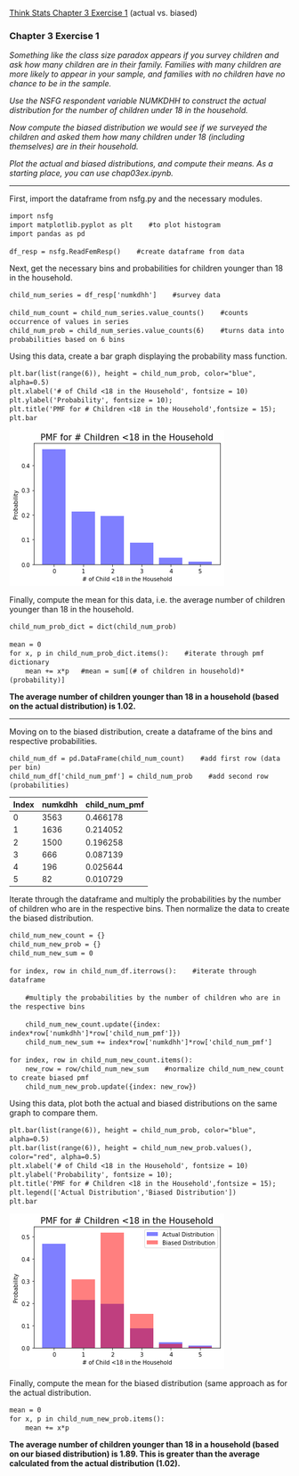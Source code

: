 [Think Stats Chapter 3 Exercise 1](http://greenteapress.com/thinkstats2/html/thinkstats2004.html#toc31) (actual vs. biased)

### Chapter 3 Exercise 1
*Something like the class size paradox appears if you survey children and ask how many children are in their family. Families with many children are more likely to appear in your sample, and families with no children have no chance to be in the sample.*

*Use the NSFG respondent variable NUMKDHH to construct the actual distribution for the number of children under 18 in the household.*

*Now compute the biased distribution we would see if we surveyed the children and asked them how many children under 18 (including themselves) are in their household.*

*Plot the actual and biased distributions, and compute their means. As a starting place, you can use chap03ex.ipynb.*

---

First, import the dataframe from nsfg.py and the necessary modules. 

```
import nsfg
import matplotlib.pyplot as plt    #to plot histogram
import pandas as pd

df_resp = nsfg.ReadFemResp()    #create dataframe from data
```

Next, get the necessary bins and probabilities for children younger than 18 in the household.

```
child_num_series = df_resp['numkdhh']    #survey data

child_num_count = child_num_series.value_counts()    #counts occurrence of values in series
child_num_prob = child_num_series.value_counts(6)    #turns data into probabilities based on 6 bins
```

Using this data, create a bar graph displaying the probability mass function.

```
plt.bar(list(range(6)), height = child_num_prob, color="blue", alpha=0.5)
plt.xlabel('# of Child <18 in the Household', fontsize = 10)
plt.ylabel('Probability', fontsize = 10);
plt.title('PMF for # Children <18 in the Household',fontsize = 15);
plt.bar
```

![Actual PMF](https://github.com/gravesa333/dsp/blob/master/lessons/statistics/actual_pmf.png)

Finally, compute the mean for this data, i.e. the average number of children younger than 18 in the household.

```
child_num_prob_dict = dict(child_num_prob)

mean = 0
for x, p in child_num_prob_dict.items():    #iterate through pmf dictionary
    mean += x*p   #mean = sum[(# of children in household)*(probability)]
```

**The average number of children younger than 18 in a household (based on the actual distribution) is 1.02.**

---

Moving on to the biased distribution, create a dataframe of the bins and respective probabilities.

```
child_num_df = pd.DataFrame(child_num_count)    #add first row (data per bin)
child_num_df['child_num_pmf'] = child_num_prob    #add second row (probabilities)
```

| Index | numkdhh | child_num_pmf |
| --- | ------- | ------------- |
| 0 | 3563 | 0.466178 |
| 1 | 1636 | 0.214052 |
| 2 | 1500 | 0.196258 |
| 3 | 666 | 0.087139 |
| 4 | 196 | 0.025644 |
| 5 | 82 | 0.010729 |

Iterate through the dataframe and multiply the probabilities by the number of children who are in the respective bins.  Then normalize the data to create the biased distribution.

```
child_num_new_count = {}
child_num_new_prob = {}
child_num_new_sum = 0

for index, row in child_num_df.iterrows():    #iterate through dataframe

    #multiply the probabilities by the number of children who are in the respective bins
    
    child_num_new_count.update({index: index*row['numkdhh']*row['child_num_pmf']}) 
    child_num_new_sum += index*row['numkdhh']*row['child_num_pmf']

for index, row in child_num_new_count.items():
    new_row = row/child_num_new_sum    #normalize child_num_new_count to create biased pmf
    child_num_new_prob.update({index: new_row})
```

Using this data, plot both the actual and biased distributions on the same graph to compare them.

```
plt.bar(list(range(6)), height = child_num_prob, color="blue", alpha=0.5)
plt.bar(list(range(6)), height = child_num_new_prob.values(), color="red", alpha=0.5)
plt.xlabel('# of Child <18 in the Household', fontsize = 10)
plt.ylabel('Probability', fontsize = 10);
plt.title('PMF for # Children <18 in the Household',fontsize = 15);
plt.legend(['Actual Distribution','Biased Distribution'])
plt.bar
```

![Actual vs Biased PMF](https://github.com/gravesa333/dsp/blob/master/lessons/statistics/actual_vs_biased_pmf_fixed.png)

Finally, compute the mean for the biased distribution (same approach as for the actual distribution.

```
mean = 0
for x, p in child_num_new_prob.items():
    mean += x*p
```

**The average number of children younger than 18 in a household (based on our biased distribution) is 1.89.  This is greater than the average calculated from the actual distribution (1.02).**

